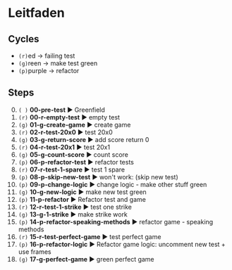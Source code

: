 # Leitfaden

## Cycles
- `(r)`ed -> failing test
- `(g)`reen -> make test green
- `(p)`purple -> refactor

## Steps
0. `( )` __00-pre-test__ ► Greenfield
0. `(r)` __00-r-empty-test__ ► empty test
1. `(g)` __01-g-create-game__ ► create game
2. `(r)` __02-r-test-20x0__ ► test 20x0
3. `(g)` __03-g-return-score__ ► add score return 0
4. `(r)` __04-r-test-20x1__ ► test 20x1
5. `(g)` __05-g-count-score__ ► count score
6. `(p)` __06-p-refactor-test__ ► refactor tests
7. `(r)` __07-r-test-1-spare__ ► test 1 spare
8. `(p)` __08-p-skip-new-test__ ► won't work: (skip new test)
9. `(p)` __09-p-change-logic__ ► change logic - make other stuff green
10. `(g)` __10-g-new-logic__ ► make new test green
11. `(p)` __11-p-refactor__ ► Refactor test and game 
12. `(r)` __12-r-test-1-strike__ ► test one strike
13. `(g)` __13-g-1-strike__ ► make strike work
14. `(p)` __14-p-refactor-speaking-methods__ ► refactor game - speaking methods 
15. `(r)` __15-r-test-perfect-game__ ► test perfect game
16. `(p)` __16-p-refactor-logic__ ► Refactor game logic: uncomment new test + use frames 
17. `(g)` __17-g-perfect-game__ ► green perfect game
